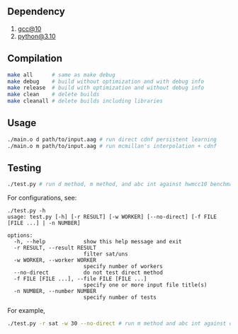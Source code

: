 ## Dependency

1. [gcc@10](https://formulae.brew.sh/formula/gcc@10)
2. [python@3.10](https://formulae.brew.sh/formula/python@3.10)

## Compilation

```zsh
make all      # same as make debug
make debug    # build without optimization and with debug info
make release  # build with optimization and without debug info
make clean    # delete builds
make cleanall # delete builds including libraries
```

## Usage

```zsh
./main.o d path/to/input.aag # run direct cdnf persistent learning
./main.o m path/to/input.aag # run mcmillan's interpolation + cdnf
```

## Testing

```zsh
./test.py # run d method, m method, and abc int against hwmcc10 benchmark
```

For configurations, see:

```
./test.py -h
usage: test.py [-h] [-r RESULT] [-w WORKER] [--no-direct] [-f FILE [FILE ...] | -n NUMBER]

options:
  -h, --help            show this help message and exit
  -r RESULT, --result RESULT
                        filter sat/uns
  -w WORKER, --worker WORKER
                        specify number of workers
  --no-direct           do not test direct method
  -f FILE [FILE ...], --file FILE [FILE ...]
                        specify one or more input file title(s)
  -n NUMBER, --number NUMBER
                        specify number of tests
```

For example,

```zsh
./test.py -r sat -w 30 --no-direct # run m method and abc int against only the sat cases in hwmcc10 benchmark with 30 workers
```
